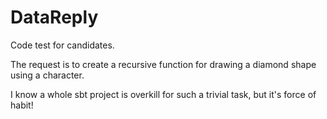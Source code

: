 # DataReply
Code test for candidates.

The request is to create a recursive function for drawing a diamond shape using a character.

I know a whole sbt project is overkill for such a trivial task, but it's force of habit!

